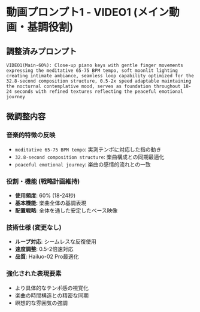 # 動画プロンプト1 - VIDEO1 (メイン動画・基調役割)

## 調整済みプロンプト

```
VIDEO1(Main-60%): Close-up piano keys with gentle finger movements expressing the meditative 65-75 BPM tempo, soft moonlit lighting creating intimate ambiance, seamless loop capability optimized for the 32.8-second composition structure, 0.5-2x speed adaptable maintaining the nocturnal contemplative mood, serves as foundation throughout 18-24 seconds with refined textures reflecting the peaceful emotional journey
```

## 微調整内容

### 音楽的特徴の反映
- `meditative 65-75 BPM tempo`: 実測テンポに対応した指の動き
- `32.8-second composition structure`: 楽曲構成との同期最適化
- `peaceful emotional journey`: 楽曲の感情的流れとの一致

### 役割・機能 (戦略計画維持)
- **使用頻度**: 60% (18-24秒)
- **基本機能**: 楽曲全体の基調表現
- **配置戦略**: 全体を通した安定したベース映像

### 技術仕様 (変更なし)
- **ループ対応**: シームレスな反復使用
- **速度調整**: 0.5-2倍速対応
- **品質**: Hailuo-02 Pro最適化

### 強化された表現要素
- より具体的なテンポ感の視覚化
- 楽曲の時間構造との精密な同期
- 瞑想的な雰囲気の強調